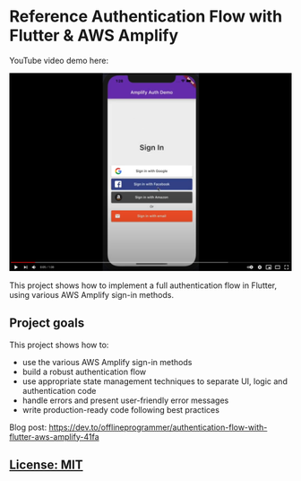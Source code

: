 # Reference Authentication Flow with Flutter & AWS Amplify


YouTube video demo here: 

[![Authentication Flow with Flutter & AWS Amplify](media/youtube.png)](https://youtu.be/qe4Iw3Zfsqo)


This project shows how to implement a full authentication flow in Flutter, using various AWS Amplify sign-in methods.


## Project goals

This project shows how to:

- use the various AWS Amplify sign-in methods
- build a robust authentication flow
- use appropriate state management techniques to separate UI, logic and authentication code
- handle errors and present user-friendly error messages
- write production-ready code following best practices


Blog post: https://dev.to/offlineprogrammer/authentication-flow-with-flutter-aws-amplify-41fa


## [License: MIT](LICENSE.md)